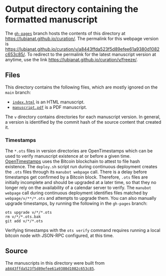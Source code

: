 # Output directory containing the formatted manuscript

The [`gh-pages`](https://github.com/lubianat/curation/tree/gh-pages) branch hosts the contents of this directory at <https://lubianat.github.io/curation/>.
The permalink for this webpage version is <https://lubianat.github.io/curation/v/a8443ffda523f5d89efee61a9380d1082c653c85/>.
To redirect to the permalink for the latest manuscript version at anytime, use the link <https://lubianat.github.io/curation/v/freeze/>.

## Files

This directory contains the following files, which are mostly ignored on the `main` branch:

+ [`index.html`](index.html) is an HTML manuscript.
+ [`manuscript.pdf`](manuscript.pdf) is a PDF manuscript.

The `v` directory contains directories for each manuscript version.
In general, a version is identified by the commit hash of the source content that created it.

### Timestamps

The `*.ots` files in version directories are OpenTimestamps which can be used to verify manuscript existence at or before a given time.
[OpenTimestamps](https://opentimestamps.org/) uses the Bitcoin blockchain to attest to file hash existence.
The `deploy.sh` script run during continuous deployment creates the `.ots` files through its `manubot webpage` call.
There is a delay before timestamps get confirmed by a Bitcoin block.
Therefore, `.ots` files are initially incomplete and should be upgraded at a later time, so that they no longer rely on the availability of a calendar server to verify.
The `manubot webpage` call during continuous deployment identifies files matched by `webpage/v/**/*.ots` and attempts to upgrade them.
You can also manually upgrade timestamps, by running the following in the `gh-pages` branch:

```shell
ots upgrade v/*/*.ots
rm v/*/*.ots.bak
git add v/*/*.ots
```

Verifying timestamps with the `ots verify` command requires running a local bitcoin node with JSON-RPC configured, at this time.

## Source

The manuscripts in this directory were built from
[`a8443ffda523f5d89efee61a9380d1082c653c85`](https://github.com/lubianat/curation/commit/a8443ffda523f5d89efee61a9380d1082c653c85).
